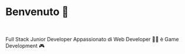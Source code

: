 <h1> Benvenuto 👋 </h1><br>

<p> Full Stack Junior Developer Appassionato di Web Developer 👨‍💻 è Game Development 🎮 </p> <br>

